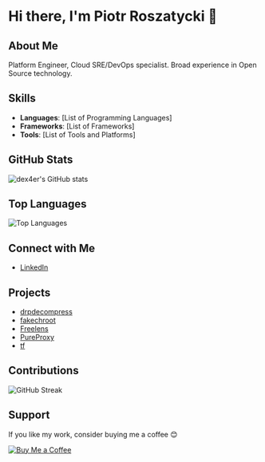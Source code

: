 # Hi there, I'm Piotr Roszatycki 👋

## About Me

Platform Engineer, Cloud SRE/DevOps specialist. Broad experience in Open
Source technology.

## Skills

- **Languages**: [List of Programming Languages]
- **Frameworks**: [List of Frameworks]
- **Tools**: [List of Tools and Platforms]

## GitHub Stats

![dex4er's GitHub stats](https://github-readme-stats.vercel.app/api?username=dex4er&show_icons=true&theme=radical)

## Top Languages

![Top Languages](https://github-readme-stats.vercel.app/api/top-langs/?username=dex4er&layout=compact&theme=radical)

## Connect with Me

- [LinkedIn](https://www.linkedin.com/in/piotr.roszatycki)

## Projects

- [drpdecompress](https://github.com/dex4er/drpdecompress)
- [fakechroot](https://github.com/dex4er/fakechroot)
- [Freelens](https://github.com/freelensapp/freelens)
- [PureProxy](https://github.com/dex4er/pureproxy)
- [tf](https://github.com/dex4er/tf)

## Contributions

![GitHub Streak](https://github-readme-streak-stats.herokuapp.com/?user=dex4er&theme=radical)

## Support

If you like my work, consider buying me a coffee 😊

[![Buy Me a Coffee](https://img.shields.io/badge/Buy%20Me%20a%20Coffee-Donate-orange)](https://www.buymeacoffee.com/dex4er)
